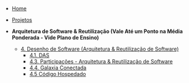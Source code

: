 <!-- docs/_sidebar.md -->

- [Home](/docs)
- [Projetos](/docs/Projeto/Projeto.md)

- **Arquitetura de Software & Reutilização (Vale Até um Ponto na Média Ponderada - Vide Plano de Ensino)**
  - [4. Desenho de Software (Arquitetura & Reutilização de Software)](/ArquiteturaReutilizacao/4.ArquiteturaReutilizacao.md)
    - [4.1. DAS](/ArquiteturaReutilizacao/DAS/VisaoLogica.md)
    - [4.3. Participações - Arquitetura & Reutilização de Software](/ArquiteturaReutilizacao/4.3.ParticipacoesArqReutilizacao.md)
    - [4.4. Galaxia Conectada](/ArquiteturaReutilizacao/GalaxiaConectada)
    - [4.5 Código Hospedado](/ArquiteturaReutilizacao/GalaxiaConectada/Codigo.md)
